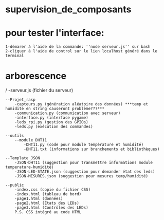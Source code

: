 # supervision_de_composants
 

# pour tester l'interface:
    1-démarer à l'aide de la commande: ''node serveur.js'' sur bash
    2-cliquer à l'aide de control sur le lien localhost généré dans le terminal

# arborescence
/
    -serveur.js (fichier du serveur)

    --Projet_rasp
        -capteurs.py (génération aléatoire des données) ***temp et humidité en string causeront problème???***
        -communication.py (communication avec serveur)
        -interface.py (interface pygame)
        -leds_rpi.py (gestion des GPIOs)
        -leds.py (exécution des commandes)

    --outils
        --module_DHT11
            -DHT11.py (code pour module température et humidité)
            -DHT11.txt (informations sur branchements et bibliothèques)

    --Template_JSON
        -JSON-DHT11 (suggestion pour transmettre informations module temperature-humidité)
        -JSON-LED-STATE.json (suggestion pour demander état des leds)
        -JSON-MESURES.json (suggestion pour mesures temp/humidité)

    --public
        -index.css (copie du fichier CSS)
        -index.html (tableau de bord)
        -page1.html (données)
        -page2.html (États des LEDs)
        -page3.html (Contrôles des LEDs)
        P.S. CSS intégré au code HTML